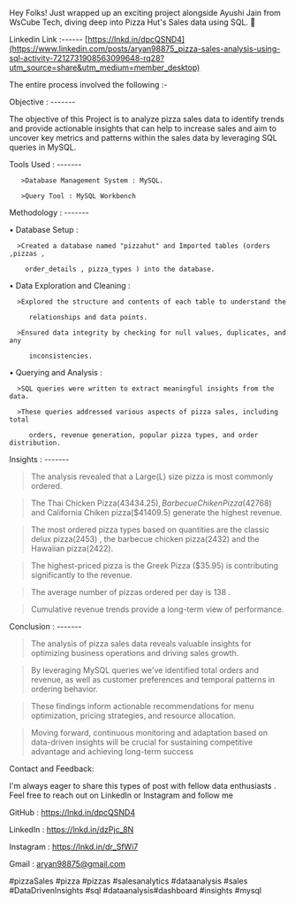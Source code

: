 Hey Folks!
Just wrapped up an exciting project alongside Ayushi Jain from WsCube Tech, diving deep into Pizza Hut's Sales data using SQL. 🍕 


Linkedin Link :------ [https://lnkd.in/dpcQSND4](https://www.linkedin.com/posts/aryan98875_pizza-sales-analysis-using-sql-activity-7212731908563099648-rq28?utm_source=share&utm_medium=member_desktop)



The entire process involved the following :-



Objective  : -------

The objective of this Project is to analyze pizza sales data to identify trends and provide actionable insights that can help to increase sales and aim to uncover key metrics and patterns within the sales data by leveraging SQL queries in MySQL.





Tools Used : -------

       >Database Management System : MySQL.

       >Query Tool : MySQL Workbench



Methodology : -------

  • Database Setup :

      >Created a database named "pizzahut" and Imported tables (orders ,pizzas ,

        order_details , pizza_types ) into the database.



  • Data Exploration and Cleaning :

      >Explored the structure and contents of each table to understand the

         relationships and data points. 

      >Ensured data integrity by checking for null values, duplicates, and any

         inconsistencies.



  • Querying and Analysis :

      >SQL queries were written to extract meaningful insights from the data. 

      >These queries addressed various aspects of pizza sales, including total

         orders, revenue generation, popular pizza types, and order distribution.





Insights  : -------



>The analysis revealed that a Large(L) size pizza is most commonly ordered.



>The Thai Chicken Pizza($43434.25) , Barbecue Chiken Pizza($42768) and California Chiken pizza($41409.5) generate the highest revenue.



>The most ordered pizza types based on quantities are the classic delux pizza(2453) , the barbecue chicken pizza(2432) and the Hawaiian pizza(2422).



>The highest-priced pizza is the Greek Pizza ($35.95) is contributing significantly to the revenue.



>The average number of pizzas ordered per day is 138 .



>Cumulative revenue trends provide a long-term view of performance.





Conclusion  : -------



>The analysis of pizza sales data reveals valuable insights for optimizing business operations and driving sales growth.



>By leveraging MySQL queries we've identified total orders and revenue, as well as customer preferences and temporal patterns in ordering behavior. 



>These findings inform actionable recommendations for menu optimization, pricing strategies, and resource allocation.



>Moving forward, continuous monitoring and adaptation based on data-driven insights will be crucial for sustaining competitive advantage and achieving long-term success





Contact and Feedback:

I'm always eager to share this types of post with fellow data enthusiasts . Feel free to reach out on LinkedIn or Instagram and follow me



GitHub : https://lnkd.in/dpcQSND4

LinkedIn : https://lnkd.in/dzPjc_8N 

Instagram : https://lnkd.in/dr_SfWi7

Gmail  : aryan98875@gmail.com



#pizzaSales #pizza #pizzas #salesanalytics #dataanalysis #sales #DataDrivenInsights #sql  #dataanalysis#dashboard #insights #mysql
